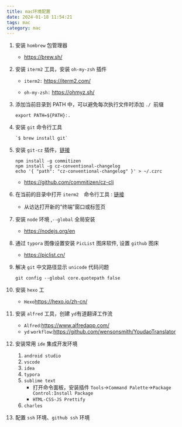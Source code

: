 ```yaml
---
title: mac环境配置
date: 2024-01-18 11:54:21
tags: mac
category: mac
---
```


1. 安装 `hombrew` 包管理器

   * https://brew.sh/

2. 安装 `iterm2` 工具，安装 `oh-my-zsh` 插件

   - `iterm2:` https://iterm2.com/

   - `oh-my-zsh:` https://ohmyz.sh/

1. 添加当前目录到 PATH 中，可以避免每次执行文件时添加 `./ `前缀

    ```
    export PATH=${PATH}:.
    ```

4. 安装 `git` 命令行工具

   ```
   `$ brew install git`
   ```

5. 安装 `git-cz` 插件，[链接](https://github.com/commitizen/cz-cli)

   ```
   npm install -g commitizen
   npm install -g cz-conventional-changelog
   echo '{ "path": "cz-conventional-changelog" }' > ~/.czrc
   ```

   * https://github.com/commitizen/cz-cli

6. 在当前的目录中打开 `iterm2  `命令行工具 : [链接](https://support.apple.com/zh-cn/guide/terminal/trmlb20c7888/mac)	
   - 从访达打开新的“终端”窗口或标签页

7. 安装 `node` 环境 ,`--global` 全局安装
   - https://nodejs.org/en

8. 通过 `typora` 图像设置安装  `PicList` 图床软件, 设置 `github` 图床

   - https://piclist.cn/

9. 解决 `git` 中文路径显示 `unicode` 代码问题

   ```shell
   git config --global core.quotepath false
   ```

10. 安装 `hexo` 工
    - `Hexo`https://hexo.io/zh-cn/

11. 安装 `alfred` 工具，创建 `yd`有道翻译工作流
    - `Alfred`:https://www.alfredapp.com/
    - `yd` `workflow`:https://github.com/wensonsmith/YoudaoTranslator

12. 安装常用 `ide` 集成开发环境
    1. `android studio` 
    2. `vscode` 
    3. `idea`
    4. `typora`
    5. `sublime text`
       - 打开命令面板，安装插件  `Tools`->`Command Palette`->`Package Control:Install Package `
       - `HTML-CSS-JS Prettify`
    6. `charles`
13. 配置 `ssh` 环境、`github ssh` 环境
